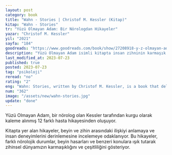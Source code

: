 ```yaml
---
layout: post
category: book
title: "Wahn - Stories | Christof M. Kessler (Kitap)"
kitap: "Wahn - Stories"
tr: "Yüzü Olmayan Adam: Bir Nörologdan Hikayeler"
yazar: "Christof M. Kessler"
yil: "2021"
sayfa: "184"
goodreads: "https://www.goodreads.com/book/show/27208918-y-z-olmayan-adam"
description: "Yüzü Olmayan Adam isimli kitapta insan zihninin karmaşık yapısı nöroloji alanından hikayeler üzerinden anlatılıyor."
last_modified_at: 2023-07-23
published: true
posted: 2023-07-23
tag: "psikoloji"
reread: "no"
rating: "2"
eng: "Wahn: Stories, written by Christof M. Kessler, is a book that delves into the complexities of the human mind by sharing fictional stories from the field of neurology."
num: "362"
image: "/assets/new/wahn-stories.jpg"
update: "done"
---
```


Yüzü Olmayan Adam, bir nörolog olan Kessler tarafından kurgu olarak kaleme alınmış 12 farklı hasta hikayesinden oluşuyor.

Kitapta yer alan hikayeler, beyin ve zihin arasındaki ilişkiyi anlamaya ve insan deneyimlerini derinlemesine incelemeye odaklanıyor. Bu hikayeler, farklı nörolojik durumlar, beyin hasarları ve benzeri konulara ışık tutarak zihinsel dünyamızın karmaşıklığını ve çeşitliliğini gösteriyor.
